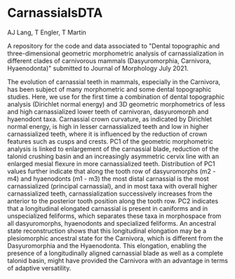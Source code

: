 # CarnassialsDTA

AJ Lang, T Engler, T Martin

A repository for the code and data associated to "Dental topographic and three-dimensional geometric morphometric analysis of carnassialization in different clades of carnivorous mammals (Dasyuromorphia, Carnivora, Hyaenodonta)" submitted to Journal of Morphology July 2021.

The evolution of carnassial teeth in mammals, especially in the Carnivora, has been subject of many morphometric and some dental topographic studies. Here, we use for the first time a combination of dental topographic analysis (Dirichlet normal energy) and 3D geometric morphometrics of less and high carnassialized lower teeth of carnivoran, dasyuromorph and hyaenodont taxa. Carnassial crown curvature, as indicated by Dirichlet normal energy, is high in lesser carnassialized teeth and low in higher carnassialized teeth, where it is influenced by the reduction of crown features such as cusps and crests. PC1 of the geometric morphometric analysis is linked to enlargement of the carnassial blade, reduction of the talonid crushing basin and an increasingly asymmetric cervix line with an enlarged mesial flexure in more carnassialized teeth. Distribution of PC1 values further indicate that along the tooth row of dasyuromorphs (m2 - m4) and hyaenodonts (m1 - m3) the most distal carnassial is the most carnassialized (principal carnassial), and in most taxa with overall higher carnassialized teeth, carnassialization successively increases from the anterior to the posterior tooth position along the tooth row. PC2 indicates that a longitudinal elongated carnassial is present in caniforms and in unspecialized feliforms, which separates these taxa in morphospace from all dasyuromorphs, hyaenodonts and specialized feliforms. An ancestral state reconstruction shows that this longitudinal elongation may be a plesiomorphic ancestral state for the Carnivora, which is different from the Dasyuromorphia and the Hyaenodonta. This elongation, enabling the presence of a longitudinally aligned carnassial blade as well as a complete talonid basin, might have provided the Carnivora with an advantage in terms of adaptive versatility.
